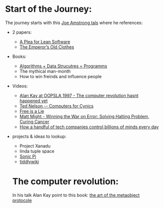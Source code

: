 # Start of the Journey:

The journey starts with this [Joe Amstrong tals](https://www.youtube.com/watch?v=-I_jE0l7sYQ) where he references:
- 2 papers: 
  - [A Plea for Lean Software](https://cr.yp.to/bib/1995/wirth.pdf)
  - [The Emperor’s Old Clothes](http://zoo.cs.yale.edu/classes/cs422/2010/bib/hoare81emperor.pdf)
- Books:
  - [Algorithms + Data Strucutres = Programms](https://archive.org/details/algorithmsdatast00wirt)
  - The mythical man-month
  - How to win freinds and influence people
- Videos:
  - [Alan Kay at OOPSLA 1997 - The computer revolution hasnt happened yet](https://www.youtube.com/watch?v=oKg1hTOQXoY)
  - [Ted Nelson -- Computers for Cynics](https://www.youtube.com/watch?v=hZ3gmh-d9oI)
  - [Free is a Lie](https://www.youtube.com/watch?v=ldhHkVjLe7A)
  - [Matt Might - Winning the War on Error: Solving Halting Problem, Curing Cancer](https://www.youtube.com/watch?v=EVkHgKCqAcI)
  - [How a handful of tech companies control billions of minds every day](https://www.ted.com/talks/tristan_harris_the_manipulative_tricks_tech_companies_use_to_capture_your_attention/up-next?language=mr)
- projects & ideas to lookup:
  - Project Xanadu
  - linda tuple space
  - [Sonic Pi](https://sonic-pi.net/)
  - [tiddlywiki](https://tiddlywiki.com/)
  
  # The computer revolution:
  In his talk Alan Kay point to this book: [the art of the metaobject protocole](https://mitpress.mit.edu/books/art-metaobject-protocol)
  
